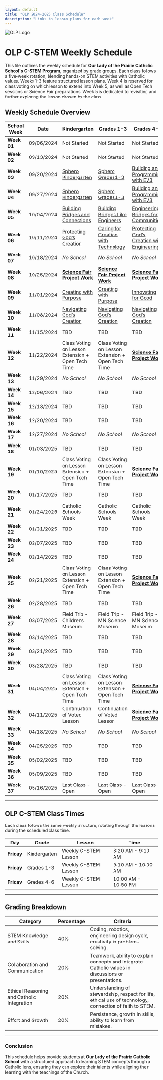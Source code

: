 ```yaml
---
layout: default
title: "OLP 2024-2025 Class Schedule"
description: "Links to lesson plans for each week"
---
```


![OLP Logo](https://school.ourladyoftheprairie.com/wp-content/uploads/2017/07/logo.png)


# OLP C-STEM Weekly Schedule

This file outlines the weekly schedule for **Our Lady of the Prairie Catholic School's C-STEM Program**, organized by grade groups. Each class follows a five-week rotation, blending hands-on STEM activities with Catholic values. Weeks 1-3 feature structured lesson plans. Week 4 is reserved for class voting on which lesson to extend into Week 5, as well as Open Tech sessions or Science Fair preparations. Week 5 is dedicated to revisiting and further exploring the lesson chosen by the class.


## Weekly Schedule Overview

| **School Week** | **Date** | **Kindergarten** | **Grades 1-3** | **Grades 4-6** |
|-----------------|--------------|--------------------------------------------------------------------------------------------------------------------------------------|---------------------------------------------------------------------------------------------------------------------------------------------|----------------------------------------------------------------------------------------------------------------------------------------------------------|
| **Week 01** | 09/06/2024 | Not Started| Not Started | Not Started |
| **Week 02** | 09/13/2024 | Not Started| Not Started | Not Started |
| **Week 03** | 09/20/2024 | [Sphero Kindergarten](../LessonPlans/Kindergarten/Kindergarten_Exploring_Movement_and_Technology_with_Sphero.md) | [Sphero Grades1-3](../LessonPlans/Grades1-3/Grades1-3_Exploring_Movement_and_Technology_with_Sphero.md)| [Building and Programming with EV3](../LessonPlans/Grades4-6/Grades4-6_Building_and_Programming_with_EV3)|
| **Week 04** | 09/27/2024 | [Sphero Kindergarten](../LessonPlans/Kindergarten/Kindergarten_Exploring_Movement_and_Technology_with_Sphero.md) | [Sphero Grades1-3](../LessonPlans/Grades1-3/Grades1-3_Exploring_Movement_and_Technology_with_Sphero.md)| [Building and Programming with EV3](../LessonPlans/Grades4-6/Grades4-6_Building_and_Programming_with_EV3)|
| **Week 05** | 10/04/2024 | [Building Bridges and Connections](../LessonPlans/Kindergarten/Kindergarten_Building_Bridges_and_Connections) | [Building Bridges Like Engineers](../LessonPlans/Grades1-3/Grades1-3_Building_Bridges_Like_Engineers)| [Engineering Bridges for Communities](../LessonPlans/Grades4-6/Grades4-6_Engineering_Bridges_for_Communities)|
| **Week 06** | 10/11/2024 | [Protecting God’s Creation](../LessonPlans/Kindergarten/Kindergarten_Protecting_Gods_Creation)| [Caring for Creation with Technology](../LessonPlans/Grades1-3/Grades1-3_Caring_for_Creation_with_Technology) | [Protecting God’s Creation with Engineering](../LessonPlans/Grades4-6/Grades4-6_Protecting_Gods_Creation) |
| **Week 07** | 10/18/2024 | *No School*| *No School* | *No School* |
| **Week 08** | 10/25/2024 | [**Science Fair Project Work** ](../Resources/Big_Bang_Catholic_STEM_Fair) | [**Science Fair Project Work** ](../Resources/Big_Bang_Catholic_STEM_Fair) |[**Science Fair Project Work** ](../Resources/Big_Bang_Catholic_STEM_Fair) |
| **Week 09** | 11/01/2024 | [Creating with Purpose](../LessonPlans/Kindergarten/Kindergarten_Creating_with_Purpose)| [Creating with Purpose](../LessonPlans/Grades1-3/Grades1-3_Creating_with_Purpose) | [Innovating for Good](../LessonPlans/Grades4-6/Grades4-6_Innovating_for_Good) |
| **Week 10** | 11/08/2024 | [Navigating God’s Creation](../LessonPlans/Kindergarten/Kindergarten_Navigating_Gods_Creation)| [Navigating God’s Creation](../LessonPlans/Grades1-3/Grades1-3_Navigating_Gods_Creation)| [Navigating God’s Creation ](../LessonPlans/Grades4-6/Grades4-6_Navigating_Gods_Creation)|
| **Week 11** | 11/15/2024 | TBD| TBD| TBD |
| **Week 12** | 11/22/2024 | Class Voting on Lesson Extension + Open Tech Time | Class Voting on Lesson Extension + Open Tech Time| [**Science Fair Project Work** ](../Resources/Big_Bang_Catholic_STEM_Fair) |
| **Week 13** | 11/29/2024 | *No School*| *No School* | *No School* |
| **Week 14** | 12/06/2024 | TBD| TBD | TBD |
| **Week 15** | 12/13/2024 | TBD| TBD | TBD |
| **Week 16** | 12/20/2024 | TBD| TBD | TBD |
| **Week 17** | 12/27/2024 | *No School*| *No School* | *No School* |
| **Week 18** | 01/03/2025 | TBD| TBD | TBD |
| **Week 19** | 01/10/2025 | Class Voting on Lesson Extension + Open Tech Time | Class Voting on Lesson Extension + Open Tech Time| [**Science Fair Project Work** ](../Resources/Big_Bang_Catholic_STEM_Fair) |
| **Week 20** | 01/17/2025 | TBD| TBD | TBD |
| **Week 21** | 01/24/2025 | Catholic Schools Week| Catholic Schools Week | Catholic Schools Week|
| **Week 22** | 01/31/2025 | TBD| TBD | TBD |
| **Week 23** | 02/07/2025 | TBD| TBD | TBD |
| **Week 24** | 02/14/2025 | TBD| TBD | TBD |
| **Week 25** | 02/21/2025 | Class Voting on Lesson Extension + Open Tech Time | Class Voting on Lesson Extension + Open Tech Time| [**Science Fair Project Work** ](../Resources/Big_Bang_Catholic_STEM_Fair) |
| **Week 26** | 02/28/2025 | TBD| TBD | TBD |
| **Week 27** | 03/07/2025 | Field Trip - Childrens Museum| Field Trip - MN Science Museum | Field Trip - MN Science Museum |
| **Week 28** | 03/14/2025 | TBD| TBD | TBD |
| **Week 29** | 03/21/2025 | TBD| TBD | TBD |
| **Week 30** | 03/28/2025 | TBD| TBD | TBD |
| **Week 31** | 04/04/2025 | Class Voting on Lesson Extension + Open Tech Time | Class Voting on Lesson Extension + Open Tech Time|[**Science Fair Project Work** ](../Resources/Big_Bang_Catholic_STEM_Fair) |
| **Week 32** | 04/11/2025 | Continuation of Voted Lesson| Continuation of Voted Lesson |[**Science Fair Project Work** ](../Resources/Big_Bang_Catholic_STEM_Fair)|
| **Week 33** | 04/18/2025 | *No School*| *No School* | *No School* |
| **Week 34** | 04/25/2025 | TBD| TBD | TBD |
| **Week 35** | 05/02/2025 | TBD| TBD | TBD |
| **Week 36** | 05/09/2025 | TBD| TBD | TBD |
| **Week 37** | 05/16/2025 | Last Class - Open| Last Class - Open| Last Class - Open |

---

## OLP C-STEM Class Times

Each class follows the same weekly structure, rotating through the lessons during the scheduled class time. 

| **Day** | **Grade** | **Lesson** | **Time** |
|---------------|---------------|-------------------------------------------|---------------|
| **Friday** | Kindergarten| Weekly C-STEM Lesson| 8:20 AM - 9:10 AM |
| **Friday** | Grades 1-3| Weekly C-STEM Lesson| 9:10 AM - 10:00 AM |
| **Friday** | Grades 4-6 | Weekly C-STEM Lesson| 10:00 AM - 10:50 PM |

---

## Grading Breakdown

| **Category**                       | **Percentage** | **Criteria**                                                                                       |
|------------------------------------|----------------|----------------------------------------------------------------------------------------------------|
| STEM Knowledge and Skills           | 40%            | Coding, robotics, engineering design cycle, creativity in problem-solving.                          |
| Collaboration and Communication     | 20%            | Teamwork, ability to explain concepts and integrate Catholic values in discussions or presentations. |
| Ethical Reasoning and Catholic Integration | 20%     | Understanding of stewardship, respect for life, ethical use of technology, connection of faith to STEM. |
| Effort and Growth                   | 20%            | Persistence, growth in skills, ability to learn from mistakes.                                      |

---

### Conclusion

This schedule helps provide students at **Our Lady of the Prairie Catholic School** with a structured approach to learning STEM concepts through a Catholic lens, ensuring they can explore their talents while aligning their learning with the teachings of the Church.
